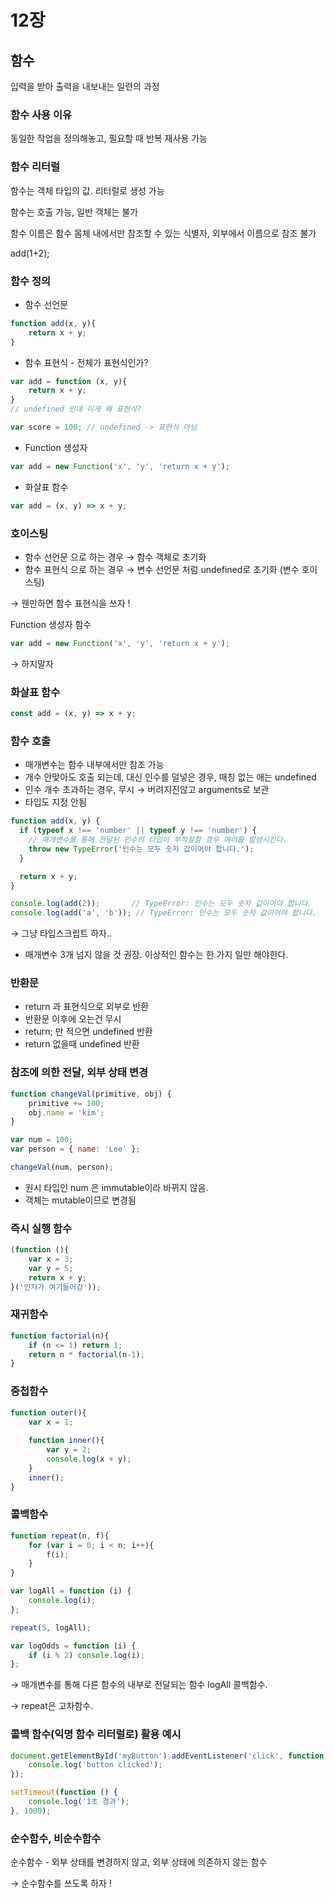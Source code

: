 # 12장

## 함수

입력을 받아 출력을 내보내는 일련의 과정

### 함수 사용 이유

동일한 작업을 정의해놓고, 필요할 때 반복 재사용 가능

### 함수 리터럴

함수는 객체 타입의 값. 리터럴로 생성 가능

함수는 호출 가능, 일반 객체는 불가

함수 이름은 함수 몸체 내에서만 참조할 수 있는 식별자, 외부에서 이름으로 참조 불가

add(1+2);

### 함수 정의

- 함수 선언문

```jsx
function add(x, y){
	return x + y;
}
```

- 함수 표현식 - 전체가 표현식인가?

```jsx
var add = function (x, y){
	return x + y;
}
// undefined 인데 이게 왜 표현식?

var score = 100; // undefined -> 표현식 아님

```

- Function 생성자

```jsx
var add = new Function('x', 'y', 'return x + y');

```

- 화살표 함수

```jsx
var add = (x, y) => x + y;
```

### 호이스팅

- 함수 선언문 으로 하는 경우 → 함수 객체로 초기화
- 함수 표현식 으로 하는 경우 → 변수 선언문 처럼 undefined로 초기화 (변수 호이스팅)

→ 웬만하면 함수 표현식을 쓰자 !

Function 생성자 함수

```jsx
var add = new Function('x', 'y', 'return x + y');
```

→ 하지말자

### 화살표 함수

```jsx
const add = (x, y) => x + y;
```

### 함수 호출

- 매개변수는 함수 내부에서만 참조 가능
- 개수 안맞아도 호출 되는데, 대신 인수를 덜넣은 경우, 매칭 없는 애는 undefined
- 인수 개수 초과하는 경우, 무시 → 버려지진않고 arguments로 보관
- 타입도 지정 안됨

```jsx
function add(x, y) {
  if (typeof x !== 'number' || typeof y !== 'number') {
    // 매개변수를 통해 전달된 인수의 타입이 부적절할 경우 에러를 발생시킨다.
    throw new TypeError('인수는 모두 숫자 값이어야 합니다.');
  }

  return x + y;
}

console.log(add(2));       // TypeError: 인수는 모두 숫자 값이어야 합니다.
console.log(add('a', 'b')); // TypeError: 인수는 모두 숫자 값이어야 합니다.
```

→ 그냥 타입스크립트 하자..

- 매개변수 3개 넘지 않을 것 권장. 이상적인 함수는 한 가지 일만 해야한다.

### 반환문

- return 과 표현식으로 외부로 반환
- 반환문 이후에 오는건 무시
- return; 만 적으면 undefined 반환
- return 없을때 undefined 반환

### 참조에 의한 전달, 외부 상태 변경

```jsx
function changeVal(primitive, obj) { 
	primitive += 100;
	obj.name = 'kim';
}

var num = 100;
var person = { name: 'Lee' };

changeVal(num, person);
```

- 원시 타입인 num 은 immutable이라 바뀌지 않음.
- 객체는 mutable이므로 변경됨

### 즉시 실행 함수

```jsx
(function (){
	var x = 3;
	var y = 5;
	return x + y;
}('인자가 여기들어감'));
```

### 재귀함수

```jsx
function factorial(n){
	if (n <= 1) return 1;
	return n * factorial(n-1);
}

```

### 중첩함수

```jsx
function outer(){
	var x = 1;
	
	function inner(){
		var y = 2;
		console.log(x + y);
	}
	inner();
}
```

### 콜백함수

```jsx
function repeat(n, f){
	for (var i = 0; i < n; i++){
		f(i);
	}
}

var logAll = function (i) {
	console.log(i);
};

repeat(5, logAll);

var logOdds = function (i) {
	if (i % 2) console.log(i);
};
```

→ 매개변수를 통해 다른 함수의 내부로 전달되는 함수 logAll 콜백함수.

→ repeat은 고차함수.

### 콜백 함수(익명 함수 리터럴로) 활용 예시

```jsx
document.getElementById('myButton').addEventListener('click', function () {
	console.log('button clicked');
});

setTimeout(function () {
	console.log('1초 경과');
}, 1000);

```

### 순수함수, 비순수함수

순수함수 - 외부 상태를 변경하지 않고, 외부 상태에 의존하지 않는 함수

→ 순수함수를 쓰도록 하자 !
